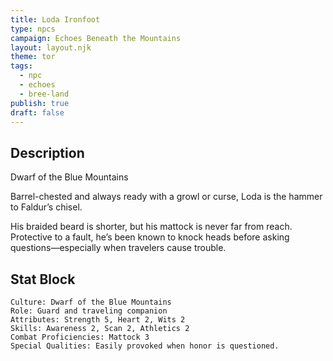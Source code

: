 ```yaml
---
title: Loda Ironfoot
type: npcs
campaign: Echoes Beneath the Mountains
layout: layout.njk
theme: tor
tags:
  - npc
  - echoes
  - bree-land
publish: true
draft: false
---
```


## Description
Dwarf of the Blue Mountains
<p class="dropcap">Barrel-chested and always ready with a growl or curse, Loda is the hammer to Faldur’s chisel.<p/> His braided beard is shorter, but his mattock is never far from reach. Protective to a fault, he’s been known to knock heads before asking questions—especially when travelers cause trouble.

## Stat Block

```
Culture: Dwarf of the Blue Mountains
Role: Guard and traveling companion
Attributes: Strength 5, Heart 2, Wits 2
Skills: Awareness 2, Scan 2, Athletics 2
Combat Proficiencies: Mattock 3
Special Qualities: Easily provoked when honor is questioned.
```
